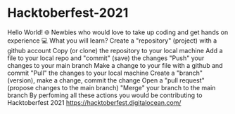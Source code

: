 # Hacktoberfest-2021
Hello World! 🌐  Newbies who would love to take up coding and get hands on experience 💻  What you will learn?   Create a "repository" (project) with a github account Copy (or clone) the repository to your local machine Add a file to your local repo and "commit" (save) the changes "Push" your changes to your main branch Make a change to your file with a github and commit "Pull" the changes to your local machine Create a "branch" (version), make a change, commit the change Open a "pull request" (propose changes to the main branch) "Merge" your branch to the main branch  By perfoming all these actions you would be contributing to Hacktoberfest 2021 https://hacktoberfest.digitalocean.com/
